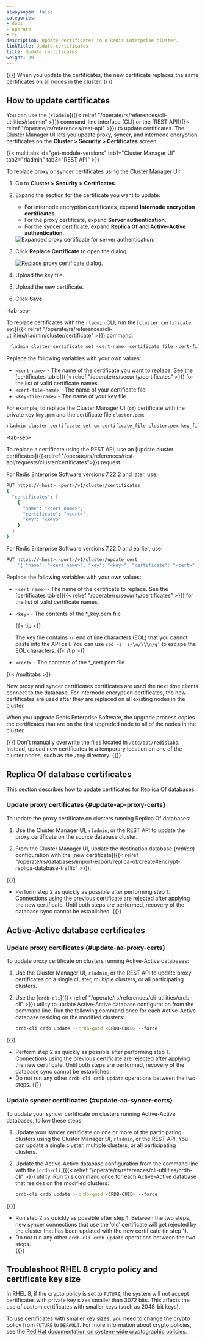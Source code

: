 ```yaml
---
alwaysopen: false
categories:
- docs
- operate
- rs
description: Update certificates in a Redis Enterprise cluster.
linkTitle: Update certificates
title: Update certificates
weight: 20
---
```


{{<warning>}}
When you update the certificates, the new certificate replaces the same certificates on all nodes in the cluster.
{{</warning>}}

## How to update certificates

You can use the [`rladmin`]({{< relref "/operate/rs/references/cli-utilities/rladmin" >}}) command-line interface (CLI) or the [REST API]({{< relref "/operate/rs/references/rest-api" >}}) to update certificates. The Cluster Manager UI lets you update proxy, syncer, and internode encryption certificates on the **Cluster > Security > Certificates** screen.

{{< multitabs id="get-module-versions" 
tab1="Cluster Manager UI"
tab2="rladmin"
tab3="REST API" >}}

To replace proxy or syncer certificates using the Cluster Manager UI:

1. Go to **Cluster > Security > Certificates**.

1. Expand the section for the certificate you want to update:
    - For internode encryption certificates, expand **Internode encryption certificates**.
    - For the proxy certificate, expand **Server authentication**.
    - For the syncer certificate, expand **Replica Of and Active-Active authentication**.

    <img src="../../../../../images/rs/screenshots/cluster/security-expand-proxy-cert.png" alt="Expanded proxy certificate for server authentication.">

1. Click **Replace Certificate** to open the dialog.

    <img src="../../../../../images/rs/screenshots/cluster/security-replace-proxy-cert.png" alt="Replace proxy certificate dialog.">

1. Upload the key file.

1. Upload the new certificate.

1. Click **Save**.

-tab-sep-

To replace certificates with the `rladmin` CLI, run the [`cluster certificate set`]({{< relref "/operate/rs/references/cli-utilities/rladmin/cluster/certificate" >}}) command:

```sh
 rladmin cluster certificate set <cert-name> certificate_file <cert-file-name>.pem key_file <key-file-name>.pem
```

Replace the following variables with your own values:

- `<cert-name>` - The name of the certificate you want to replace. See the [certificates table]({{< relref "/operate/rs/security/certificates" >}}) for the list of valid certificate names.
- `<cert-file-name>` - The name of your certificate file
- `<key-file-name>` - The name of your key file

For example, to replace the Cluster Manager UI (`cm`) certificate with the private key `key.pem` and the certificate file `cluster.pem`:

```sh
rladmin cluster certificate set cm certificate_file cluster.pem key_file key.pem
```

-tab-sep-

To replace a certificate using the REST API, use an [update cluster certificates]({{<relref "/operate/rs/references/rest-api/requests/cluster/certificates">}}) request.

For Redis Enterprise Software versions 7.22.2 and later, use:

```sh
PUT https://<host>:<port>/v1/cluster/certificates
{
  "certificates": [
    {
      "name": "<cert_name>",
      "certificate": "<cert>",
      "key": "<key>"
    }
  ]
}
```

For Redis Enterprise Software versions 7.22.0 and earlier, use:

```sh
PUT https://<host>:<port>/v1/cluster/update_cert
    '{ "name": "<cert_name>", "key": "<key>", "certificate": "<cert>" }'
```

Replace the following variables with your own values:

- `<cert_name>` - The name of the certificate to replace. See the [certificates table]({{< relref "/operate/rs/security/certificates" >}}) for the list of valid certificate names.
- `<key>` - The contents of the \*\_key.pem file

    {{< tip >}}

  The key file contains `\n` end of line characters (EOL) that you cannot paste into the API call.
  You can use `sed -z 's/\n/\\\n/g'` to escape the EOL characters.
  {{< /tip >}}

- `<cert>` - The contents of the \*\_cert.pem file

{{< /multitabs >}}

New proxy and syncer certificates certificates are used the next time clients connect to the database. For internode encryption certificates, the new certificates are used after they are replaced on all existing nodes in the cluster.

When you upgrade Redis Enterprise Software, the upgrade process copies the certificates that are on the first upgraded node to all of the nodes in the cluster.

{{<note>}}
Don't manually overwrite the files located in `/etc/opt/redislabs`. Instead, upload new certificates to a temporary location on one of the cluster nodes, such as the `/tmp` directory.
{{</note>}}

## Replica Of database certificates

This section describes how to update certificates for Replica Of databases.

### Update proxy certificates {#update-ap-proxy-certs}

To update the proxy certificate on clusters running Replica Of databases:

1. Use the Cluster Manager UI, `rladmin`, or the REST API to update the proxy certificate on the source database cluster.

1. From the Cluster Manager UI, update the destination database (_replica_) configuration with the [new certificate]({{< relref "/operate/rs/databases/import-export/replica-of/create#encrypt-replica-database-traffic" >}}).

{{<note>}}
- Perform step 2 as quickly as possible after performing step 1.  Connections using the previous certificate are rejected after applying the new certificate.  Until both steps are performed, recovery of the database sync cannot be established.
{{</note>}}

## Active-Active database certificates

### Update proxy certificates {#update-aa-proxy-certs}

To update proxy certificate on clusters running Active-Active databases:

1. Use the Cluster Manager UI, `rladmin`, or the REST API to update proxy certificates on a single cluster, multiple clusters, or all participating clusters.

1. Use the [`crdb-cli`]({{< relref "/operate/rs/references/cli-utilities/crdb-cli" >}}) utility to update Active-Active database configuration from the command line. Run the following command once for each Active-Active database residing on the modified clusters:

    ```sh
    crdb-cli crdb update --crdb-guid <CRDB-GUID> --force
    ```

{{<note>}}
- Perform step 2 as quickly as possible after performing step 1.  Connections using the previous certificate are rejected after applying the new certificate.  Until both steps are performed, recovery of the database sync cannot be established.<br/>
- Do not run any other `crdb-cli crdb update` operations between the two steps.
{{</note>}}

### Update syncer certificates {#update-aa-syncer-certs}

To update your syncer certificate on clusters running Active-Active databases, follow these steps:

1. Update your syncer certificate on one or more of the participating clusters using the Cluster Manager UI, `rladmin`, or the REST API. You can update a single cluster, multiple clusters, or all participating clusters.

1. Update the Active-Active database configuration from the command line with the [`crdb-cli`]({{< relref "/operate/rs/references/cli-utilities/crdb-cli" >}}) utility. Run this command once for each Active-Active database that resides on the modified clusters:

    ```sh
    crdb-cli crdb update --crdb-guid <CRDB-GUID> --force
    ```

{{<note>}}
- Run step 2 as quickly as possible after step 1. Between the two steps, new syncer connections that use the ‘old’ certificate will get rejected by the cluster that has been updated with the new certificate (in step 1).<br/>
- Do not run any other `crdb-cli crdb update` operations between the two steps.<br/>
{{</note>}}

## Troubleshoot RHEL 8 crypto policy and certificate key size

In RHEL 8, if the crypto policy is set to `FUTURE`, the system will not accept certificates with private key sizes smaller than 3072 bits. This affects the use of custom certificates with smaller keys (such as 2048-bit keys).

To use certificates with smaller key sizes, you need to change the crypto policy from `FUTURE` to `DEFAULT`. For more information about crypto policies, see the [Red Hat documentation on system-wide cryptographic policies](https://access.redhat.com/documentation/en-us/red_hat_enterprise_linux/8/html/security_hardening/using-the-system-wide-cryptographic-policies_security-hardening).
